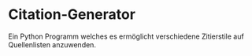 # Citation-Generator
Ein Python Programm welches es ermöglicht verschiedene Zitierstile auf Quellenlisten anzuwenden.
